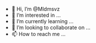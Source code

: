 - 👋 Hi, I’m @Mldmsvz
- 👀 I’m interested in ...
- 🌱 I’m currently learning ...
- 💞️ I’m looking to collaborate on ...
- 📫 How to reach me ...

<!---
Mldmsvz/Mldmsvz is a ✨ special ✨ repository because its `README.md` (this file) appears on your GitHub profile.
You can click the Preview link to take a look at your changes.
--->
